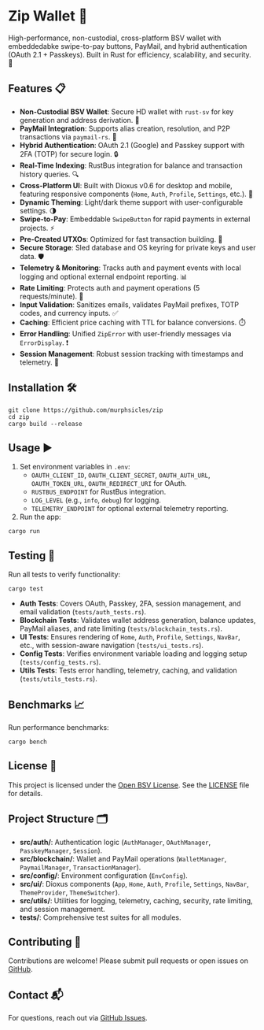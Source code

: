 # Zip Wallet 🚀

High-performance, non-custodial, cross-platform BSV wallet with embeddedabke swipe-to-pay buttons, PayMail, and hybrid authentication (OAuth 2.1 + Passkeys). Built in Rust for efficiency, scalability, and security. 💪

## Features 📋
- **Non-Custodial BSV Wallet**: Secure HD wallet with `rust-sv` for key generation and address derivation. 🔑
- **PayMail Integration**: Supports alias creation, resolution, and P2P transactions via `paymail-rs`. 📧
- **Hybrid Authentication**: OAuth 2.1 (Google) and Passkey support with 2FA (TOTP) for secure login. 🔒
- **Real-Time Indexing**: RustBus integration for balance and transaction history queries. 🔍
- **Cross-Platform UI**: Built with Dioxus v0.6 for desktop and mobile, featuring responsive components (`Home`, `Auth`, `Profile`, `Settings`, etc.). 📱
- **Dynamic Theming**: Light/dark theme support with user-configurable settings. 🌗
- **Swipe-to-Pay**: Embeddable `SwipeButton` for rapid payments in external projects. ⚡
- **Pre-Created UTXOs**: Optimized for fast transaction building. 🚀
- **Secure Storage**: Sled database and OS keyring for private keys and user data. 🛡️
- **Telemetry & Monitoring**: Tracks auth and payment events with local logging and optional external endpoint reporting. 📊
- **Rate Limiting**: Protects auth and payment operations (5 requests/minute). 🛑
- **Input Validation**: Sanitizes emails, validates PayMail prefixes, TOTP codes, and currency inputs. ✅
- **Caching**: Efficient price caching with TTL for balance conversions. ⏱️
- **Error Handling**: Unified `ZipError` with user-friendly messages via `ErrorDisplay`. ❗
- **Session Management**: Robust session tracking with timestamps and telemetry. 🔐

## Installation 🛠️
```shell
git clone https://github.com/murphsicles/zip
cd zip
cargo build --release
```

## Usage ▶️
1. Set environment variables in `.env`:
   - `OAUTH_CLIENT_ID`, `OAUTH_CLIENT_SECRET`, `OAUTH_AUTH_URL`, `OAUTH_TOKEN_URL`, `OAUTH_REDIRECT_URI` for OAuth.
   - `RUSTBUS_ENDPOINT` for RustBus integration.
   - `LOG_LEVEL` (e.g., `info`, `debug`) for logging.
   - `TELEMETRY_ENDPOINT` for optional external telemetry reporting.
2. Run the app:
```shell
cargo run
```

## Testing 🧪
Run all tests to verify functionality:
```shell
cargo test
```
- **Auth Tests**: Covers OAuth, Passkey, 2FA, session management, and email validation (`tests/auth_tests.rs`).
- **Blockchain Tests**: Validates wallet address generation, balance updates, PayMail aliases, and rate limiting (`tests/blockchain_tests.rs`).
- **UI Tests**: Ensures rendering of `Home`, `Auth`, `Profile`, `Settings`, `NavBar`, etc., with session-aware navigation (`tests/ui_tests.rs`).
- **Config Tests**: Verifies environment variable loading and logging setup (`tests/config_tests.rs`).
- **Utils Tests**: Tests error handling, telemetry, caching, and validation (`tests/utils_tests.rs`).

## Benchmarks 📈
Run performance benchmarks:
```shell
cargo bench
```

## License 📄
This project is licensed under the [Open BSV License](LICENSE). See the [LICENSE](LICENSE) file for details.

## Project Structure 🗂️
- **src/auth/**: Authentication logic (`AuthManager`, `OAuthManager`, `PasskeyManager`, `Session`).
- **src/blockchain/**: Wallet and PayMail operations (`WalletManager`, `PaymailManager`, `TransactionManager`).
- **src/config/**: Environment configuration (`EnvConfig`).
- **src/ui/**: Dioxus components (`App`, `Home`, `Auth`, `Profile`, `Settings`, `NavBar`, `ThemeProvider`, `ThemeSwitcher`).
- **src/utils/**: Utilities for logging, telemetry, caching, security, rate limiting, and session management.
- **tests/**: Comprehensive test suites for all modules.

## Contributing 🤝
Contributions are welcome! Please submit pull requests or open issues on [GitHub](https://github.com/murphsicles/zip).

## Contact 📬
For questions, reach out via [GitHub Issues](https://github.com/murphsicles/zip/issues).
